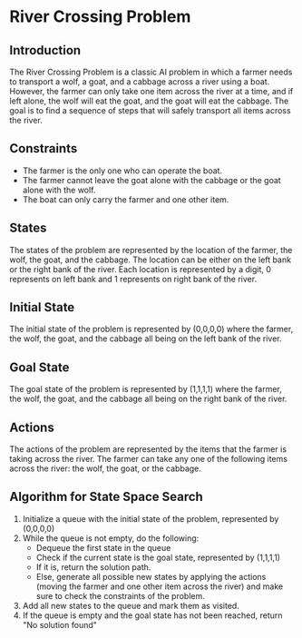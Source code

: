 # River Crossing Problem

## Introduction

The River Crossing Problem is a classic AI problem in which a farmer needs to transport a wolf, a goat, and a cabbage across a river using a boat. However, the farmer can only take one item across the river at a time, and if left alone, the wolf will eat the goat, and the goat will eat the cabbage. The goal is to find a sequence of steps that will safely transport all items across the river.

## Constraints
- The farmer is the only one who can operate the boat.
- The farmer cannot leave the goat alone with the cabbage or the goat alone with the wolf.
- The boat can only carry the farmer and one other item.

## States
The states of the problem are represented by the location of the farmer, the wolf, the goat, and the cabbage. The location can be either on the left bank or the right bank of the river. Each location is represented by a digit, 0 represents on left bank and 1 represents on right bank of the river.

## Initial State
The initial state of the problem is represented by (0,0,0,0) where the farmer, the wolf, the goat, and the cabbage all being on the left bank of the river.

## Goal State
The goal state of the problem is represented by (1,1,1,1) where the farmer, the wolf, the goat, and the cabbage all being on the right bank of the river.

## Actions
The actions of the problem are represented by the items that the farmer is taking across the river. The farmer can take any one of the following items across the river: the wolf, the goat, or the cabbage.

## Algorithm for State Space Search

1. Initialize a queue with the initial state of the problem, represented by (0,0,0,0)
2. While the queue is not empty, do the following:
    - Dequeue the first state in the queue
    - Check if the current state is the goal state, represented by (1,1,1,1)
    - If it is, return the solution path.
    - Else, generate all possible new states by applying the actions (moving the farmer and one other item across the river) and make sure to check the constraints of the problem.
3. Add all new states to the queue and mark them as visited.
4. If the queue is empty and the goal state has not been reached, return "No solution found"
